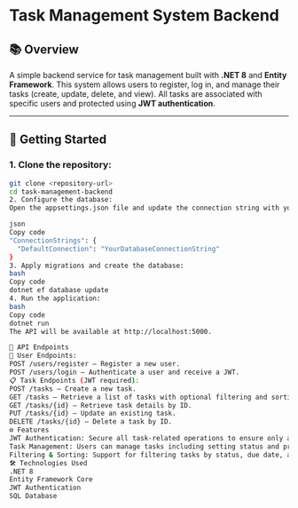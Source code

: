# Task Management System Backend

## 📚 Overview
A simple backend service for task management built with **.NET 8** and **Entity Framework**. This system allows users to register, log in, and manage their tasks (create, update, delete, and view). All tasks are associated with specific users and protected using **JWT authentication**.

---

## 🚀 Getting Started

### 1. Clone the repository:
```bash
git clone <repository-url>
cd task-management-backend
2. Configure the database:
Open the appsettings.json file and update the connection string with your database details:

json
Copy code
"ConnectionStrings": {
  "DefaultConnection": "YourDatabaseConnectionString"
}
3. Apply migrations and create the database:
bash
Copy code
dotnet ef database update
4. Run the application:
bash
Copy code
dotnet run
The API will be available at http://localhost:5000.

📖 API Endpoints
🔑 User Endpoints:
POST /users/register — Register a new user.
POST /users/login — Authenticate a user and receive a JWT.
📋 Task Endpoints (JWT required):
POST /tasks — Create a new task.
GET /tasks — Retrieve a list of tasks with optional filtering and sorting.
GET /tasks/{id} — Retrieve task details by ID.
PUT /tasks/{id} — Update an existing task.
DELETE /tasks/{id} — Delete a task by ID.
⚙️ Features
JWT Authentication: Secure all task-related operations to ensure only authenticated users can access their data.
Task Management: Users can manage tasks including setting status and priority.
Filtering & Sorting: Support for filtering tasks by status, due date, and priority, with sorting capabilities.
🛠️ Technologies Used
.NET 8
Entity Framework Core
JWT Authentication
SQL Database
